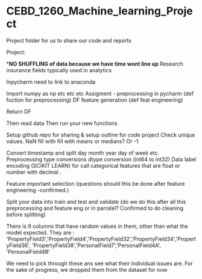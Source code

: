 # CEBD_1260_Machine_learning_Project
Project folder for us to share our code and reports

Project:

***NO SHUFFLING of data because we have time wont line up**
Research insurance fields typically used in analytics

Inpycharm need to link to anaconda 

Import numpy as np etc etc etc
Assigment - preprocessing in pycharm (def fuction for preprocessing)
DF feature generation (def feat engineering)

Return DF

Then read data
Then run your new functions 


Setup github repo for sharing & setup outline for code project
Check unique values.
NaN fill with fill with means or medians? Or -1 

Convert timestamp and split day month year day of week etc. 
Preprocessing type conversions dtype conversion (int64 to int32)
Data label encoding (SCIKIT LEARN) for call categorical features that are float or number with decimal . 

Feature important selection (questions should this be done after feature engineering -confirmed.)

Split your data into train and test and validate (do we do this after all this preprocessing and feature eng or in parralel? Confirmed to do cleaning before splitting)

There is 9 columns that have random values in them, other than what the model expected. They are :
'PropertyField3','PropertyField4','PropertyField32','PropertyField34','PropertyField36',
                           'PropertyField38','PersonalField7','PersonalField4A',
                           'PersonalField4B'
                           
 We need to pick through these ans see what their individual issues are. For the sake of progress, we dropped them from the dataset for now


